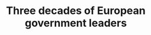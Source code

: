 ---
title: Three decades of European government leaders
link: https://blog.datawrapper.de/longest-terms-european-leaders/
tags: politics
layout: link
image: eu-gov-leaders2.png
---